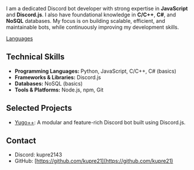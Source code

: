 I am a dedicated Discord bot developer with strong expertise in **JavaScript** and **Discord.js**. I also have foundational knowledge in **C/C++**, **C#**, and **NoSQL** databases. My focus is on building scalable, efficient, and maintainable bots, while continuously improving my development skills.

[Languages](https://github-readme-stats.vercel.app/api/top-langs/?username=kupre21&layout=compact&theme=default&hide=jupyter%20notebook&langs_count=5)

## Technical Skills

- **Programming Languages:** Python, JavaScript, C/C++, C# (basics)  
- **Frameworks & Libraries:** Discord.js  
- **Databases:** NoSQL (basics)  
- **Tools & Platforms:** Node.js, npm, Git  

## Selected Projects

- [Yugo++]([https://github.com/kupre21/Yugo-]): A modular and feature-rich Discord bot built using Discord.js.  
 
## Contact

- Discord: kupre2143
- GitHub: [https://github.com/kupre21](https://github.com/kupre21)  

